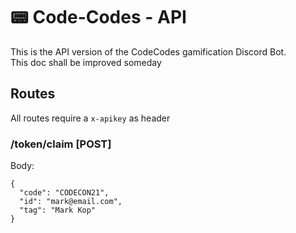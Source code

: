 # 📟 Code-Codes - API

This is the API version of the CodeCodes gamification Discord Bot.  
This doc shall be improved someday

## Routes

All routes require a `x-apikey` as header

### /token/claim [POST]
Body:
```
{
  "code": "CODECON21",
  "id": "mark@email.com",
  "tag": "Mark Kop"
}
```

